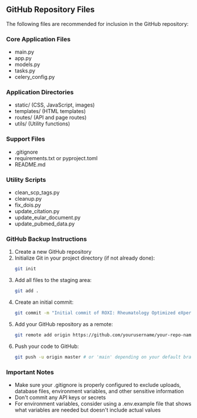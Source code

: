 ## GitHub Repository Files
The following files are recommended for inclusion in the GitHub repository:

### Core Application Files
- main.py
- app.py
- models.py
- tasks.py
- celery_config.py

### Application Directories
- static/ (CSS, JavaScript, images)
- templates/ (HTML templates)
- routes/ (API and page routes)
- utils/ (Utility functions)

### Support Files
- .gitignore
- requirements.txt or pyproject.toml
- README.md

### Utility Scripts
- clean_scp_tags.py
- cleanup.py
- fix_dois.py
- update_citation.py
- update_eular_document.py
- update_pubmed_data.py

### GitHub Backup Instructions
1. Create a new GitHub repository
2. Initialize Git in your project directory (if not already done):
   ```bash
   git init
   ```
3. Add all files to the staging area:
   ```bash
   git add .
   ```
4. Create an initial commit:
   ```bash
   git commit -m "Initial commit of ROXI: Rheumatology Optimized eXpert Intelligence"
   ```
5. Add your GitHub repository as a remote:
   ```bash
   git remote add origin https://github.com/yourusername/your-repo-name.git
   ```
6. Push your code to GitHub:
   ```bash
   git push -u origin master # or 'main' depending on your default branch
   ```

### Important Notes
- Make sure your .gitignore is properly configured to exclude uploads, database files, environment variables, and other sensitive information
- Don't commit any API keys or secrets
- For environment variables, consider using a .env.example file that shows what variables are needed but doesn't include actual values
